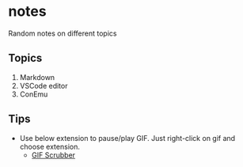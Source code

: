 # notes

Random notes on different topics

## Topics

1. Markdown
2. VSCode editor
3. ConEmu

## Tips

- Use below extension to pause/play GIF. Just right-click on gif and choose extension.
  - [GIF Scrubber](https://chrome.google.com/webstore/detail/gif-scrubber/gbdacbnhlfdlllckelpdkgeklfjfgcmp)
